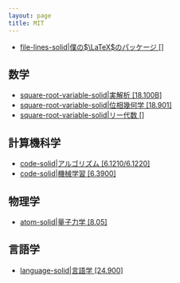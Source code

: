```yaml
---
layout: page
title: MIT
---
```



- [file-lines-solid|僕の$\LaTeX$のパッケージ []](/posts/2024-05-29-mypackage.html)

## 数学

- [square-root-variable-solid|実解析 [18.100B]](/materials/real_analysis)
- [square-root-variable-solid|位相幾何学 [18.901]](/materials/topology)
- [square-root-variable-solid|リー代数 []](/materials/lie_algebras)

## 計算機科学

- [code-solid|アルゴリズム [6.1210/6.1220]](/materials/algorithms/)
- [code-solid|機械学習 [6.3900]](/materials/machine_learning)

## 物理学

- [atom-solid|量子力学 [8.05]](/materials/quantum_mechanics)

## 言語学

- [language-solid|言語学 [24.900]](/materials/linguistics)

